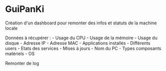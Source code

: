 # GuiPanKi

 Création d'un dashboard pour remonter des infos et statuts de la machine locale
 
 Données à récupérer : - Usage du CPU
                       - Usage de la mémoire
                       - Usage du disque
                       - Adresse IP
                       - Adresse MAC
                       - Applications installés
                       - Différents users
                       - Etats des services
                       - Mises à jours
                       - Nom du PC
                       - Types composants matériels
                       - OS
                     
 
 Remonter de log 
